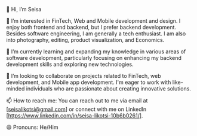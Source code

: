 <!---
SeisaLikotsi311/SeisaLikotsi311 is a ✨ special ✨ repository because its `README.md` (this file) appears on your GitHub profile.
You can click the Preview link to take a look at your changes.
--->

👋 Hi, I’m Seisa

👀 I’m interested in FinTech, Web and Mobile development and design. I enjoy both frontend and backend, but I prefer backend development.
  Besides software engineering, I am generally a tech enthusiast. I am also into photography, editing, product visualization, and Economics.

🌱 I’m currently learning and expanding my knowledge in various areas of software development, particularly focusing on enhancing my backend development skills and exploring new technologies.

💞️ I’m looking to collaborate on projects related to FinTech, web development, and Mobile app development. I'm eager to work with like-minded individuals who are passionate about creating innovative solutions.

📫 How to reach me: You can reach out to me via email at [seisalikotsi@gmail.com] or connect with me on LinkedIn [https://www.linkedin.com/in/seisa-likotsi-10b6b0261/].

😄 Pronouns: He/Him
